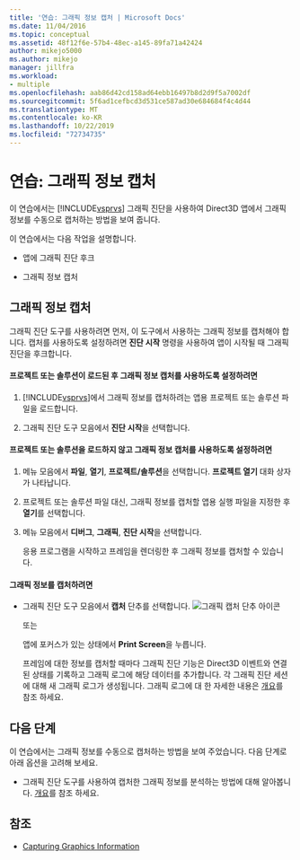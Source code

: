 ```yaml
---
title: '연습: 그래픽 정보 캡처 | Microsoft Docs'
ms.date: 11/04/2016
ms.topic: conceptual
ms.assetid: 48f12f6e-57b4-48ec-a145-89fa71a42424
author: mikejo5000
ms.author: mikejo
manager: jillfra
ms.workload:
- multiple
ms.openlocfilehash: aab86d42cd158ad64ebb16497b8d2d9f5a7002df
ms.sourcegitcommit: 5f6ad1cefbcd3d531ce587ad30e684684f4c4d44
ms.translationtype: MT
ms.contentlocale: ko-KR
ms.lasthandoff: 10/22/2019
ms.locfileid: "72734735"
---
```

# <a name="walkthrough-capturing-graphics-information"></a>연습: 그래픽 정보 캡처
이 연습에서는 [!INCLUDE[vsprvs](../../code-quality/includes/vsprvs_md.md)] 그래픽 진단을 사용하여 Direct3D 앱에서 그래픽 정보를 수동으로 캡처하는 방법을 보여 줍니다.

 이 연습에서는 다음 작업을 설명합니다.

- 앱에 그래픽 진단 후크

- 그래픽 정보 캡처

## <a name="capturing-graphics-information"></a>그래픽 정보 캡처
 그래픽 진단 도구를 사용하려면 먼저, 이 도구에서 사용하는 그래픽 정보를 캡처해야 합니다. 캡처를 사용하도록 설정하려면 **진단 시작** 명령을 사용하여 앱이 시작될 때 그래픽 진단을 후크합니다.

#### <a name="to-enable-the-capture-of-graphics-information-after-a-project-or-solution-is-loaded"></a>프로젝트 또는 솔루션이 로드된 후 그래픽 정보 캡처를 사용하도록 설정하려면

1. [!INCLUDE[vsprvs](../../code-quality/includes/vsprvs_md.md)]에서 그래픽 정보를 캡처하려는 앱용 프로젝트 또는 솔루션 파일을 로드합니다.

2. 그래픽 진단 도구 모음에서 **진단 시작**을 선택합니다.

#### <a name="to-enable-the-capture-of-graphics-information-without-loading-a-project-or-solution"></a>프로젝트 또는 솔루션을 로드하지 않고 그래픽 정보 캡처를 사용하도록 설정하려면

1. 메뉴 모음에서 **파일**, **열기**, **프로젝트/솔루션**을 선택합니다. **프로젝트 열기** 대화 상자가 나타납니다.

2. 프로젝트 또는 솔루션 파일 대신, 그래픽 정보를 캡처할 앱용 실행 파일을 지정한 후 **열기**를 선택합니다.

3. 메뉴 모음에서 **디버그**, **그래픽**, **진단 시작**을 선택합니다.

   응용 프로그램을 시작하고 프레임을 렌더링한 후 그래픽 정보를 캡처할 수 있습니다.

#### <a name="to-capture-graphics-information"></a>그래픽 정보를 캡처하려면

- 그래픽 진단 도구 모음에서 **캡처** 단추를 선택합니다. ![그래픽 캡처 단추 아이콘](media/debuggingdirectxgraphics.png "DebuggingDirectXGraphics")

   또는

   앱에 포커스가 있는 상태에서 **Print Screen**을 누릅니다.

  프레임에 대한 정보를 캡처할 때마다 그래픽 진단 기능은 Direct3D 이벤트와 연결된 상태를 기록하고 그래픽 로그에 해당 데이터를 추가합니다. 각 그래픽 진단 세션에 대해 새 그래픽 로그가 생성됩니다. 그래픽 로그에 대 한 자세한 내용은 [개요](overview-of-visual-studio-graphics-diagnostics.md)를 참조 하세요.

## <a name="next-steps"></a>다음 단계
 이 연습에서는 그래픽 정보를 수동으로 캡처하는 방법을 보여 주었습니다. 다음 단계로 아래 옵션을 고려해 보세요.

- 그래픽 진단 도구를 사용하여 캡처한 그래픽 정보를 분석하는 방법에 대해 알아봅니다. [개요](overview-of-visual-studio-graphics-diagnostics.md)를 참조 하세요.

## <a name="see-also"></a>참조
- [Capturing Graphics Information](capturing-graphics-information.md)